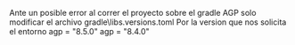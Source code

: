 Ante un posible error al correr el proyecto sobre el gradle AGP solo modificar el archivo gradle\libs.versions.toml 
Por la version que nos solicita el entorno agp = "8.5.0"
agp = "8.4.0" 
